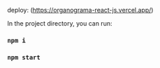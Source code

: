 deploy: (https://organograma-react-js.vercel.app/)

In the project directory, you can run:

### `npm i`
### `npm start`


